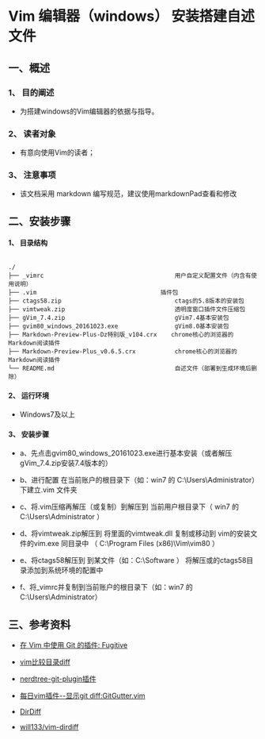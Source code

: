 # Vim 编辑器（windows） 安装搭建自述文件

## 一、概述


### 1、 目的阐述

+  为搭建windows的Vim编辑器的依据与指导。

### 2、 读者对象

+  有意向使用Vim的读者；

### 3、 注意事项

+  该文档采用 markdown 编写规范，建议使用markdownPad查看和修改

## 二、安装步骤

#### 1、 目录结构

~~~

./          
├── _vimrc                                     用户自定义配置文件（内含有使用说明）
├── .vim                                   插件包
├── ctags58.zip                                ctags的5.8版本的安装包
├── vimtweak.zip                               透明度窗口插件文件压缩包
├── gVim_7.4.zip                               gVim7.4基本安装包
├── gvim80_windows_20161023.exe                gVim8.0基本安装包
├── Markdown-Preview-Plus-Dz特别版_v104.crx    chrome核心的浏览器的Markdown阅读插件
├── Markdown-Preview-Plus_v0.6.5.crx           chrome核心的浏览器的Markdown阅读插件
└── README.md                                  自述文件（部署到生成环境后删除）

~~~


#### 2、 运行环境

+ Windows7及以上

#### 3、 安装步骤

+ a、先点击gvim80_windows_20161023.exe进行基本安装（或者解压gVim_7.4.zip安装7.4版本的）

+ b、进行配置 在当前账户的根目录下（如：win7 的 C:\Users\Administrator）下建立.vim 文件夹

+ c、将.vim压缩再解压（或复制）到解压到 当前用户根目录下（ win7 的 C:\Users\Administrator ）

+ d、将vimtweak.zip解压到 将里面的vimtweak.dll 复制或移动到 vim的安装文件的vim.exe 同目录中 （ C:\Program Files (x86)\Vim\vim80 ）

+ e、将ctags58解压到 到某文件（如：C:\Software ） 将解压或的ctags58目录添加到系统环境的配置中

+ f、将_vimrc并复制到当前账户的根目录下（如：win7 的 C:\Users\Administrator）

## 三、参考资料

+ [在 Vim 中使用 Git 的插件: Fugitive](http://www.gnailuy.com/linux/2014/12/13/using-git-in-vim-with-fugitive/)

+ [vim比较目录diff](https://blog.csdn.net/littlewhite1989/article/details/45312081)

+ [nerdtree-git-plugin插件](https://github.com/Xuyuanp/nerdtree-git-plugin)

+ [每日vim插件--显示git diff:GitGutter.vim](http://ju.outofmemory.cn/entry/72482)

+ [DirDiff](https://www.vim.org/scripts/script.php?script_id=102 )

+ [will133/vim-dirdiff](https://github.com/will133/vim-dirdiff)